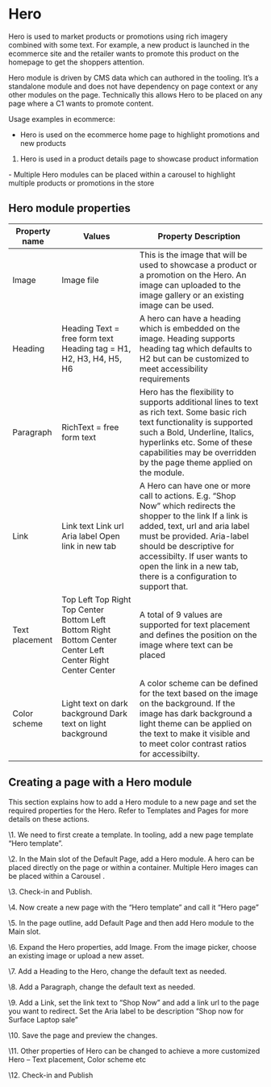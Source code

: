 # Hero

Hero is used to market products or promotions using rich imagery combined with some text. For example, a new product is launched in the ecommerce site and the retailer wants to promote this product on the homepage to get the shoppers attention. 

Hero module is driven by CMS data which can authored in the tooling. It’s a standalone module and does not have dependency on page context or any other modules on the page. Technically this allows Hero to be placed on any page where a C1 wants to promote content.

Usage examples in ecommerce:

* Hero is used on the ecommerce home page to highlight promotions and new products

1. Hero is used in a product details page to showcase product information

\-          Multiple Hero modules can be placed within a carousel to highlight multiple products or promotions in the store

## Hero module properties

| Property name  | Values                                                       | Property Description                                         |
| -------------- | ------------------------------------------------------------ | ------------------------------------------------------------ |
| Image          | Image file                                                   | This is the image that will be used to showcase a product or a   promotion on the Hero. An image can uploaded to the image gallery or an   existing image can be used. |
| Heading        | Heading Text = free form text   Heading tag = H1, H2, H3, H4, H5, H6 | A hero can have a heading which is embedded on the image. Heading   supports heading tag which defaults to H2 but can be customized to meet   accessibility requirements |
| Paragraph      | RichText = free form text                                    | Hero has the flexibility to supports additional lines to text as rich   text. Some basic rich text functionality is supported such a Bold, Underline,   Italics, hyperlinks etc. Some of these capabilities may be overridden by the page   theme applied on the module. |
| Link           | Link text   Link url   Aria label   Open link in new tab     | A Hero can have one or more call to actions. E.g. “Shop Now” which   redirects the shopper to the link       If a link is added, text, url and aria label must be provided.       Aria-label should be descriptive for accessibilty.       If user wants to open the link in a new tab, there is a configuration   to support that. |
| Text placement | Top Left   Top Right   Top Center   Bottom Left   Bottom Right   Bottom Center   Center Left   Center Right   Center Center | A total of 9 values are supported for text placement and defines the   position on the image where text can be placed |
| Color scheme   | Light text on dark background   Dark text on light background | A color scheme can be defined for the text based on the image on the   background. If the image has dark background a light theme can be applied on   the text to make it visible and to meet color contrast ratios for   accessibilty. |

 

## Creating a page with a Hero module

This section explains how to add a Hero module to a new page and set the required properties for the Hero. Refer to Templates and Pages for more details on these actions.

\1.       We need to first create a template. In tooling, add a new page template “Hero template”.

\2.       In the Main slot of the Default Page, add a Hero module. A hero can be placed directly on the page or within a container<link>.  Multiple Hero images can be placed within a Carousel <link>. 

\3.       Check-in and Publish. 

\4.       Now create a new page with the “Hero template” and call it “Hero page”

\5.       In the page outline, add Default Page and then add Hero module to the Main slot.

\6.       Expand the Hero properties, add Image. From the image picker, choose an existing image or upload a new asset. 

\7.       Add a Heading to the Hero, change the default text as needed.

\8.       Add a Paragraph, change the default text as needed.

\9.       Add a Link, set the link text to “Shop Now” and add a link url to the page you want to redirect. Set the Aria label to be description “Shop now for Surface Laptop sale”

\10.   Save the page and preview the changes.

\11.   Other properties of Hero can be changed to achieve a more customized Hero – Text placement, Color scheme etc

\12.   Check-in and Publish